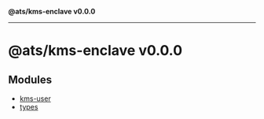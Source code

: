 **@ats/kms-enclave v0.0.0**

***

# @ats/kms-enclave v0.0.0

## Modules

- [kms-user](kms-user/README.md)
- [types](types/README.md)
